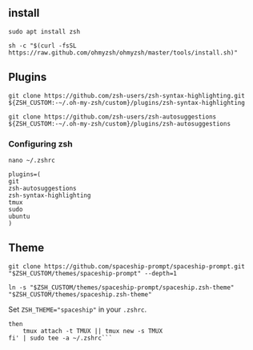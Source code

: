 ## install

```sudo apt install zsh```

```sh -c "$(curl -fsSL https://raw.github.com/ohmyzsh/ohmyzsh/master/tools/install.sh)"```

## Plugins

```git clone https://github.com/zsh-users/zsh-syntax-highlighting.git ${ZSH_CUSTOM:-~/.oh-my-zsh/custom}/plugins/zsh-syntax-highlighting```

```git clone https://github.com/zsh-users/zsh-autosuggestions ${ZSH_CUSTOM:-~/.oh-my-zsh/custom}/plugins/zsh-autosuggestions```

### Configuring zsh

```nano ~/.zshrc```
```
plugins=(
git
zsh-autosuggestions
zsh-syntax-highlighting
tmux
sudo
ubuntu
)
```
## Theme

```git clone https://github.com/spaceship-prompt/spaceship-prompt.git "$ZSH_CUSTOM/themes/spaceship-prompt" --depth=1```

```ln -s "$ZSH_CUSTOM/themes/spaceship-prompt/spaceship.zsh-theme" "$ZSH_CUSTOM/themes/spaceship.zsh-theme"```

Set ```ZSH_THEME="spaceship"``` in your ```.zshrc```.

```echo 'if [ -z "$TMUX" ]
then
    tmux attach -t TMUX || tmux new -s TMUX
fi' | sudo tee -a ~/.zshrc```
